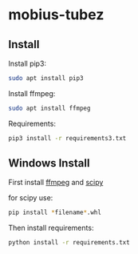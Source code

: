 # mobius-tubez

## Install

Install pip3:
``` sh
sudo apt install pip3
```

Install ffmpeg:
``` sh
sudo apt install ffmpeg
```

Requirements:
``` sh
pip3 install -r requirements3.txt
```

## Windows Install

First install [ffmpeg](https://ffmpeg.org) and [scipy](http://www.lfd.uci.edu/~gohlke/pythonlibs/#scipy)

for scipy use:
``` sh
pip install *filename*.whl
```

Then install requirements:
``` sh
python install -r requirements.txt
```
